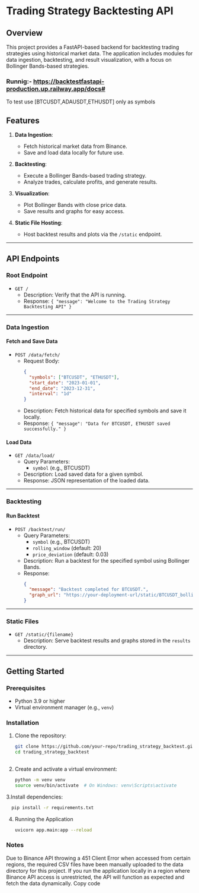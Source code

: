 # Trading Strategy Backtesting API

## Overview

This project provides a FastAPI-based backend for backtesting trading strategies using historical market data. The application includes modules for data ingestion, backtesting, and result visualization, with a focus on Bollinger Bands-based strategies.

### Runnig:- https://backtestfastapi-production.up.railway.app/docs#

To test use [BTCUSDT,ADAUSDT,ETHUSDT] only as symbols

## Features

1. **Data Ingestion**:
   - Fetch historical market data from Binance.
   - Save and load data locally for future use.

2. **Backtesting**:
   - Execute a Bollinger Bands-based trading strategy.
   - Analyze trades, calculate profits, and generate results.

3. **Visualization**:
   - Plot Bollinger Bands with close price data.
   - Save results and graphs for easy access.

4. **Static File Hosting**:
   - Host backtest results and plots via the `/static` endpoint.

---

## API Endpoints

### **Root Endpoint**
- `GET /`
  - Description: Verify that the API is running.
  - Response: `{ "message": "Welcome to the Trading Strategy Backtesting API" }`

---

### **Data Ingestion**

#### **Fetch and Save Data**
- `POST /data/fetch/`
  - Request Body:
    ```json
    {
      "symbols": ["BTCUSDT", "ETHUSDT"],
      "start_date": "2023-01-01",
      "end_date": "2023-12-31",
      "interval": "1d"
    }
    ```
  - Description: Fetch historical data for specified symbols and save it locally.
  - Response: `{ "message": "Data for BTCUSDT, ETHUSDT saved successfully." }`

#### **Load Data**
- `GET /data/load/`
  - Query Parameters:
    - `symbol` (e.g., BTCUSDT)
  - Description: Load saved data for a given symbol.
  - Response: JSON representation of the loaded data.

---

### **Backtesting**

#### **Run Backtest**
- `POST /backtest/run/`
  - Query Parameters:
    - `symbol` (e.g., BTCUSDT)
    - `rolling_window` (default: 20)
    - `price_deviation` (default: 0.03)
  - Description: Run a backtest for the specified symbol using Bollinger Bands.
  - Response:
    ```json
    {
      "message": "Backtest completed for BTCUSDT.",
      "graph_url": "https://your-deployment-url/static/BTCUSDT_bollinger_bands.png"
    }
    ```

---

### **Static Files**
- `GET /static/{filename}`
  - Description: Serve backtest results and graphs stored in the `results` directory.

---

## Getting Started

### Prerequisites
- Python 3.9 or higher
- Virtual environment manager (e.g., `venv`)

### Installation
1. Clone the repository:
   ```bash
   git clone https://github.com/your-repo/trading_strategy_backtest.git
   cd trading_strategy_backtest
  
2. Create and activate a virtual environment:
   ```bash
   python -m venv venv
   source venv/bin/activate  # On Windows: venv\Scripts\activate
3.Install dependencies:
```bash
  pip install -r requirements.txt
```
4. Running the Application
   ```bash
   uvicorn app.main:app --reload
   
### **Notes**

Due to Binance API throwing a 451 Client Error when accessed from certain regions, the required CSV files have been manually uploaded to the data directory for this project.
If you run the application locally in a region where Binance API access is unrestricted, the API will function as expected and fetch the data dynamically.
Copy code






